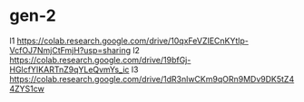 # gen-2

l1 https://colab.research.google.com/drive/10qxFeVZIECnKYtlp-VcfOJ7NmjCtFmjH?usp=sharing
l2 https://colab.research.google.com/drive/19bfGj-HGlcfYIKARTnZ9qYLeQvmYs_ic
l3 https://colab.research.google.com/drive/1dR3nlwCKm9qORn9MDv9DK5tZ44ZYS1cw
